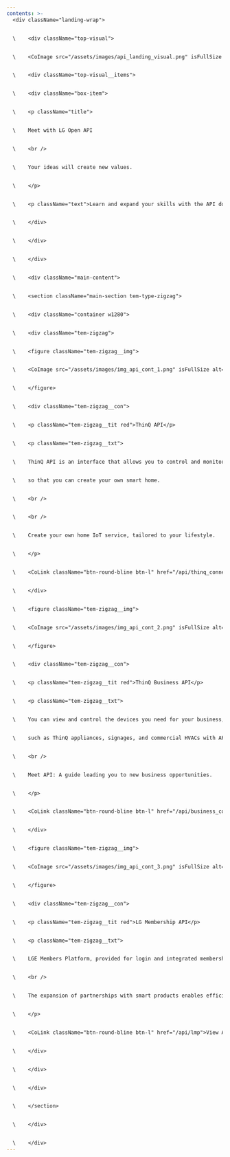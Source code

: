 ```yaml
---
contents: >-
  <div className="landing-wrap">


  \    <div className="top-visual">


  \    <CoImage src="/assets/images/api_landing_visual.png" isFullSize alt="배경" className="visual-bg" />


  \    <div className="top-visual__items">


  \    <div className="box-item">


  \    <p className="title">


  \    Meet with LG Open API


  \    <br />


  \    Your ideas will create new values.


  \    </p>


  \    <p className="text">Learn and expand your skills with the API document to provide enhanced services.</p>


  \    </div>


  \    </div>


  \    </div>


  \    <div className="main-content">


  \    <section className="main-section tem-type-zigzag">


  \    <div className="container w1280">


  \    <div className="tem-zigzag">


  \    <figure className="tem-zigzag__img">


  \    <CoImage src="/assets/images/img_api_cont_1.png" isFullSize alt="Business Connect" />


  \    </figure>


  \    <div className="tem-zigzag__con">


  \    <p className="tem-zigzag__tit red">ThinQ API</p>


  \    <p className="tem-zigzag__txt">


  \    ThinQ API is an interface that allows you to control and monitor LG ThinQ appliances <br className="pc" />


  \    so that you can create your own smart home.


  \    <br />


  \    <br />


  \    Create your own home IoT service, tailored to your lifestyle.


  \    </p>


  \    <CoLink className="btn-round-bline btn-l" href="/api/thinq_connect">View API Details</CoLink>


  \    </div>


  \    <figure className="tem-zigzag__img">


  \    <CoImage src="/assets/images/img_api_cont_2.png" isFullSize alt="Home Appliance" />


  \    </figure>


  \    <div className="tem-zigzag__con">


  \    <p className="tem-zigzag__tit red">ThinQ Business API</p>


  \    <p className="tem-zigzag__txt">


  \    You can view and control the devices you need for your business,<br className="pc" />


  \    such as ThinQ appliances, signages, and commercial HVACs with APIs.<br />


  \    <br />


  \    Meet API: A guide leading you to new business opportunities.


  \    </p>


  \    <CoLink className="btn-round-bline btn-l" href="/api/business_connect">View API Details</CoLink>


  \    </div>


  \    <figure className="tem-zigzag__img">


  \    <CoImage src="/assets/images/img_api_cont_3.png" isFullSize alt="LMP" />


  \    </figure>


  \    <div className="tem-zigzag__con">


  \    <p className="tem-zigzag__tit red">LG Membership API</p>


  \    <p className="tem-zigzag__txt">


  \    LGE Members Platform, provided for login and integrated membership management for various services of LG Electronics. <br />


  \    <br />


  \    The expansion of partnerships with smart products enables efficient use of customer products and services and reliable management of enterprises by using individual memberships. In addition, they are categorized into the following platforms to suit different types of services.


  \    </p>


  \    <CoLink className="btn-round-bline btn-l" href="/api/lmp">View API Details</CoLink>


  \    </div>


  \    </div>


  \    </div>


  \    </section>


  \    </div>


  \    </div>
---
```

